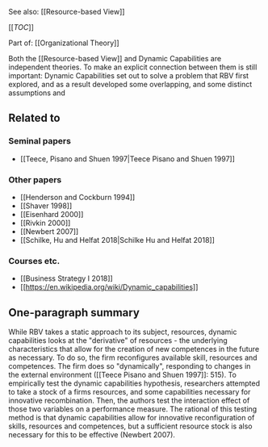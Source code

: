 See also: [[Resource-based View]]

[[_TOC_]]

Part of: [[Organizational Theory]]

Both the [[Resource-based View]] and Dynamic Capabilities are independent theories. To make an explicit connection between them is still important: Dynamic Capabilities set out to solve a problem that RBV first explored, and as a result developed some overlapping, and some distinct assumptions and 

## Related to

### Seminal papers
* [[Teece, Pisano and Shuen 1997|Teece Pisano and Shuen 1997]]

### Other papers
* [[Henderson and Cockburn 1994]]
* [[Shaver 1998]]
* [[Eisenhard 2000]]
* [[Rivkin 2000]]
* [[Newbert 2007]]
* [[Schilke, Hu and Helfat 2018|Schilke Hu and Helfat 2018]]

### Courses etc.
* [[Business Strategy I 2018]]
* [[https://en.wikipedia.org/wiki/Dynamic_capabilities]]

## One-paragraph summary
While RBV takes a static approach to its subject, resources, dynamic capabilities looks at the "derivative" of resources - the underlying characteristics that allow for the creation of new competences in the future as necessary. To do so, the firm reconfigures available skill, resources and competences. The firm does so "dynamically", responding to changes in the external environment ([[Teece Pisano and Shuen 1997]]: 515). To empirically test the dynamic capabilities hypothesis, researchers attempted to take a stock of a firms resources, and some capabilities necessary for innovative recombination. Then, the authors test the interaction effect of those two variables on a performance measure. The rational of this testing method is that dynamic capabilities allow for innovative reconfiguration of skills, resources and competences, but a sufficient resource stock is also necessary for this to be effective (Newbert 2007).